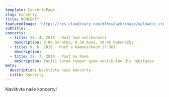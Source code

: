 ```yaml
---
template: ConcertsPage
slug: koncerty
title: KONCERTY
featuredImage: 'https://res.cloudinary.com/dfhtw7uzk/image/upload/c_crop,f_auto,h_2000,q_auto,w_2000/v1616447070/popelka_koncert/vkoncert0019_ydskxe.jpg'
subtitle: 
concerts:
  - title: 21. 4. 2019 - Boží hod velikonoční
    description: 8:00 Svratka, 9:30 Raná, 10:45 Kameničky
  - title: 9. 6. 2019 - Pouť v Kameničkách (7:30)
    description: 
  - title: 28. 7. 2019 - Pouť na Rané
    description: Taciti lorem tempor quam vestibulum dis habitasse
meta:
  description: Navštivte naše koncerty.
  title: Koncerty
---
```

Navštivte naše koncerty!